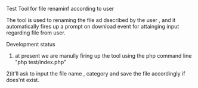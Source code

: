 Test Tool for file renaminf according to user

The tool is used to renaming the file ad dsecribed by the user , and it automatically fires up a prompt on download event for attainging input regarding file from user.

Development status

1) at present we are manully firing up the tool using the php command line "php test/index.php"

2)it'll ask to input the file name , category and save the file accordingly if does'nt exist.


 
